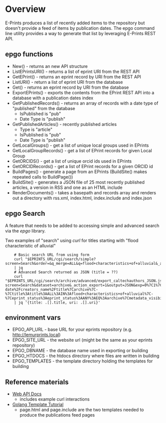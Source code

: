 
# Overview

E-Prints produces a list of recently added items to the repository but doesn't provide a feed of items by publication dates.
The epgo command line utility provides a way to generate that list by leveraging E-Prints REST API.

## epgo functions

+ New() - returns an new API structure
+ ListEPrintsURI() - returns a list of eprint URI from the REST API
+ GetEPrint() - returns an eprint record by URI from the REST API
+ ListURI() - return a list of eprint URI from the database
+ Get() - returns an eprint record by URI from the database
+ ExportEPrints() - exports the contents from the EPrint REST API into a database with a publication dates index
+ GetPublishedRecords() - returns an array of records with a date type of "published" from the database
    + IsPublished is "pub"
    + Date Type is "publish"
+ GetPublishedArticles() - recently published articles 
    + Type is "article"
    + IsPublished is "pub"
    + Date Type is "publish"
+ GetLocalGroups() - get a list of unique local groups used in EPrints
+ GetLocalGroupRecords() - get a list of EPrint records for given Local Group
+ GetORCIDS() - get a list of unique orcid ids used in EPrints
+ GetORCIDRecords() - get a list of EPrint records for a given ORCID id
+ BuildPages() - generate a page from an EPrints (BuildSite() makes repeated calls to BuildPage())
+ BuildSite() - generates a JSON file of 25 most recently published articles, a version in RSS and one as an HTML include
+ RenderDocuments() - takes a basepath and records array and renders out a directory with rss.xml, index.html, index.include and index.json


## epgo Search

A feature that needs to be added to accessing simple and advanced search via the *epgo* library.

Two examples of "search" using *curl* for titles starting with "flood characteristic of alluvial"

```shell
    # Basic search URL from using form
    curl "$EPRINTS_URL/cgi/search/simple?screen=Search&order=&q_merge=ALL&q=flood+characteristics+of+alluvial&_action_search=Search"\
    | jq 
    # Advanced Search returned as JSON (title = ??)
    curl "$EPRINTS_URL/cgi/search/archive/advanced/export_caltechauthors_JSON.js?screen=Search&dataset=archive&_action_export=1&output=JSON&exp=0%7C1%7C-date%2Fcreators_name%2Ftitle%7Carchive%7C-%7Ctitle%3Atitle%3AALL%3AIN%3Aflood+characteristics+of+alluvial%7C-%7Ceprint_status%3Aeprint_status%3AANY%3AEQ%3Aarchive%7Cmetadata_visibility%3Ametadata_visibility%3AANY%3AEQ%3Ashow&n="\
    | jq '{title: .[].title, uri: .[].uri}'
```


## environment vars

+ EPGO_API_URL - base URL for your eprints repository (e.g. http://lemurprints.local)
+ EPGO_SITE_URL - the website url (might be the same as your eprints repository)
+ EPGO_DBNAME - the database name used in exporting or building
+ EPGO_HTDOCS - the htdocs directory where files are written in building
+ EPGO_TEMPLATES - the template directory holding the templates for building

## Reference materials

+ [Web API Docs](http://wiki.eprints.org/w/API:EPrints/Apache/CRUD)
    + includes example curl interactions
+ [Golang Template Tutorial](https://elithrar.github.io/article/approximating-html-template-inheritance/)
    + page.html and page.include are the two templates needed to produce the publications feed pages
